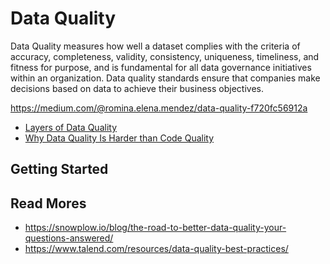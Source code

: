 # Data Quality

Data Quality measures how well a dataset complies with the criteria of accuracy,
completeness, validity, consistency, uniqueness, timeliness, and fitness for purpose,
and is fundamental for all data governance initiatives within an organization.
Data quality standards ensure that companies make decisions based on data to achieve
their business objectives.

https://medium.com/@romina.elena.mendez/data-quality-f720fc56912a

- [Layers of Data Quality](https://towardsdatascience.com/layers-of-data-quality-320bf3770db5)
- [Why Data Quality Is Harder than Code Quality](https://towardsdatascience.com/why-data-quality-is-harder-than-code-quality-a7ab78c9d9e)

## Getting Started

## Read Mores

- https://snowplow.io/blog/the-road-to-better-data-quality-your-questions-answered/
- https://www.talend.com/resources/data-quality-best-practices/
